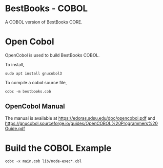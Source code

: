 # BestBooks - COBOL
A COBOL version of BestBooks CORE.

# Open Cobol
OpenCobol is used to build BestBooks COBOL.

To install,

	sudo apt install gnucobol3

To compile a cobol source file,

	cobc -m bestbooks.cob

## OpenCobol Manual
The manual is available at https://edoras.sdsu.edu/doc/opencobol.pdf and https://gnucobol.sourceforge.io/guides/OpenCOBOL%20Programmers%20Guide.pdf

# Build the COBOL Example

	cobc -x main.cob lib/node-exec*.cbl



